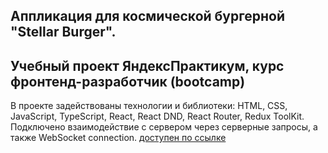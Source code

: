 ## Аппликация для космической бургерной "Stellar Burger".

## Учебный проект ЯндексПрактикум, курс фронтенд-разработчик (bootcamp)

В проекте задействованы технологии и библиотеки: HTML, CSS, JavaScript, TypeScript, React, React DND, React Router,
Redux ToolKit. Подключено взаимодействие c сервером через серверные запросы, а также WebSocket connection.
[доступен по ссылке](https://murzinden.github.io/react-stellar-burger/)


